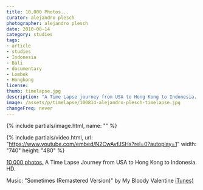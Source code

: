 ```yaml
---
title: 10,000 Photos...
curator: alejandro plesch
photographer: alejandro plesch
date: 2010-08-14
category: studies
tags:
- article
- studies
- Indonesia
- Bali
- documentary
- Lombok
- Hongkong
license:
thumb: timelapse.jpg
description: "A Time Lapse journey from USA to Hong Kong to Indonesia. Shot in full HD. Washington-DC, Lombok, San-Francisco, Hongkong, Bali. "
image: /assets/p/timelapse/100814-alejandro-plesch-timelapse.jpg
changeFreq: never
---
```


{% include partials/image.html, name: "" %}

{% include partials/video.html, url: "https://www.youtube.com/embed/N2CwAvfJSHs?rel=0?autoplay=1" width: "740" height: "480" %}

<a href="https://www.youtube.com/embed/N2CwAvfJSHs?rel=0?autoplay=1">10,000 photos.</a> A Time Lapse Journey from USA to Hong Kong to Indonesia. HD.

Music: "Sometimes (Remastered Version)" by My Bloody Valentine <a href="https://www.youtube.com/cthru?c2b=itunes&version=2&key=AE_82TfaZOSuN_BA07pm8Bad-yqJ6Ck0wKDTTQ2vN-pdPcCoKRSnM65GZzVMe2THQ_mI9XwLf8NfBF2I8Gpnj8O2hzuAQ8rkVo4YCzismSDVsvCudqzWdMI2cqQBwrOlsMpwKt2GrfTQkKxHhOB5_v9DYQVIsfaet8MFQkcQmoLB-nqEIT86syJRKtfWjjFBzAMqrt7tfUT7&v=N2CwAvfJSHs">iTunes)</a>
